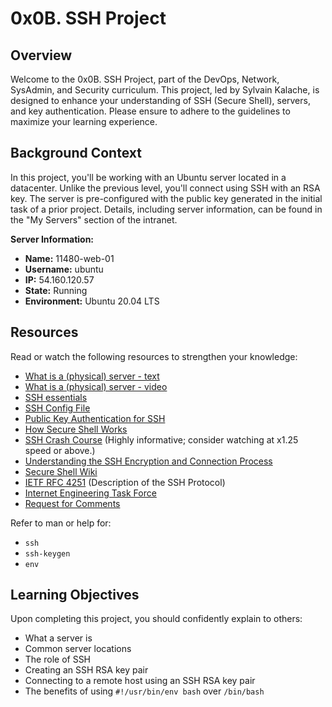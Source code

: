 # 0x0B. SSH Project

## Overview

Welcome to the 0x0B. SSH Project, part of the DevOps, Network, SysAdmin, and Security curriculum. This project, led by Sylvain Kalache, is designed to enhance your understanding of SSH (Secure Shell), servers, and key authentication. Please ensure to adhere to the guidelines to maximize your learning experience.

## Background Context

In this project, you'll be working with an Ubuntu server located in a datacenter. Unlike the previous level, you'll connect using SSH with an RSA key. The server is pre-configured with the public key generated in the initial task of a prior project. Details, including server information, can be found in the "My Servers" section of the intranet.

**Server Information:**
- **Name:** 11480-web-01
- **Username:** ubuntu
- **IP:** 54.160.120.57
- **State:** Running
- **Environment:** Ubuntu 20.04 LTS

## Resources

Read or watch the following resources to strengthen your knowledge:
- [What is a (physical) server - text](#)
- [What is a (physical) server - video](#)
- [SSH essentials](#)
- [SSH Config File](#)
- [Public Key Authentication for SSH](#)
- [How Secure Shell Works](#)
- [SSH Crash Course](#) (Highly informative; consider watching at x1.25 speed or above.)
- [Understanding the SSH Encryption and Connection Process](#)
- [Secure Shell Wiki](#)
- [IETF RFC 4251](#) (Description of the SSH Protocol)
- [Internet Engineering Task Force](#)
- [Request for Comments](#)

Refer to man or help for:
- `ssh`
- `ssh-keygen`
- `env`

## Learning Objectives

Upon completing this project, you should confidently explain to others:
- What a server is
- Common server locations
- The role of SSH
- Creating an SSH RSA key pair
- Connecting to a remote host using an SSH RSA key pair
- The benefits of using `#!/usr/bin/env bash` over `/bin/bash`
